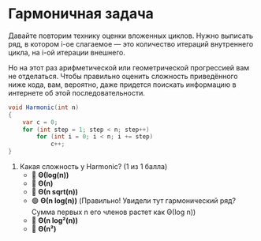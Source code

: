 # Гармоничная задача

Давайте повторим технику оценки вложенных циклов. Нужно выписать ряд, в котором i-ое слагаемое — это количество итераций внутреннего цикла, на i-ой итерации внешнего.

Но на этот раз арифметической или геометрической прогрессией вам не отделаться. Чтобы правильно оценить сложность приведённого ниже кода, вам, вероятно, даже придется поискать информацию в интернете об этой последовательности.

```cs
void Harmonic(int n)
{
    var c = 0;
    for (int step = 1; step < n; step++)
        for (int i = 0; i < n; i += step)
            c++;
}
```

1. Какая сложность у Harmonic? (1 из 1 балла)
   * 🔴 **Θ(log(n))**
   * 🔴 **Θ(n)**
   * 🔴 **Θ(n sqrt(n))**
   * 🟢 **Θ(n log(n))** (Правильно! Увидели тут гармонический ряд? Сумма первых n его членов растет как Θ(log n))
   * 🔴 **Θ(n log²(n))**
   * 🔴 **Θ(n²)**
